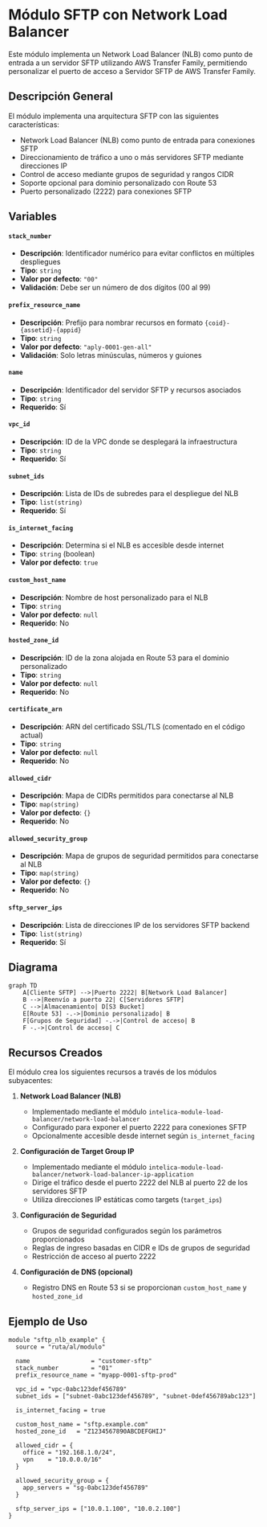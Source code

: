 # Módulo SFTP con Network Load Balancer

Este módulo implementa un Network Load Balancer (NLB) como punto de entrada a un servidor SFTP utilizando AWS Transfer
Family, permitiendo personalizar el puerto de acceso a Servidor SFTP de AWS Transfer Family.

## Descripción General

El módulo implementa una arquitectura SFTP con las siguientes características:

- Network Load Balancer (NLB) como punto de entrada para conexiones SFTP
- Direccionamiento de tráfico a uno o más servidores SFTP mediante direcciones IP
- Control de acceso mediante grupos de seguridad y rangos CIDR
- Soporte opcional para dominio personalizado con Route 53
- Puerto personalizado (2222) para conexiones SFTP

## Variables

#### `stack_number`

- **Descripción**: Identificador numérico para evitar conflictos en múltiples despliegues
- **Tipo**: `string`
- **Valor por defecto**: `"00"`
- **Validación**: Debe ser un número de dos dígitos (00 al 99)

#### `prefix_resource_name`

- **Descripción**: Prefijo para nombrar recursos en formato `{coid}-{assetid}-{appid}`
- **Tipo**: `string`
- **Valor por defecto**: `"aply-0001-gen-all"`
- **Validación**: Solo letras minúsculas, números y guiones

#### `name`

- **Descripción**: Identificador del servidor SFTP y recursos asociados
- **Tipo**: `string`
- **Requerido**: Sí

#### `vpc_id`

- **Descripción**: ID de la VPC donde se desplegará la infraestructura
- **Tipo**: `string`
- **Requerido**: Sí

#### `subnet_ids`

- **Descripción**: Lista de IDs de subredes para el despliegue del NLB
- **Tipo**: `list(string)`
- **Requerido**: Sí

#### `is_internet_facing`

- **Descripción**: Determina si el NLB es accesible desde internet
- **Tipo**: `string` (boolean)
- **Valor por defecto**: `true`

#### `custom_host_name`

- **Descripción**: Nombre de host personalizado para el NLB
- **Tipo**: `string`
- **Valor por defecto**: `null`
- **Requerido**: No

#### `hosted_zone_id`

- **Descripción**: ID de la zona alojada en Route 53 para el dominio personalizado
- **Tipo**: `string`
- **Valor por defecto**: `null`
- **Requerido**: No

#### `certificate_arn`

- **Descripción**: ARN del certificado SSL/TLS (comentado en el código actual)
- **Tipo**: `string`
- **Valor por defecto**: `null`
- **Requerido**: No

#### `allowed_cidr`

- **Descripción**: Mapa de CIDRs permitidos para conectarse al NLB
- **Tipo**: `map(string)`
- **Valor por defecto**: `{}`
- **Requerido**: No

#### `allowed_security_group`

- **Descripción**: Mapa de grupos de seguridad permitidos para conectarse al NLB
- **Tipo**: `map(string)`
- **Valor por defecto**: `{}`
- **Requerido**: No

#### `sftp_server_ips`

- **Descripción**: Lista de direcciones IP de los servidores SFTP backend
- **Tipo**: `list(string)`
- **Requerido**: Sí

## Diagrama

```mermaid
graph TD
    A[Cliente SFTP] -->|Puerto 2222| B[Network Load Balancer]
    B -->|Reenvío a puerto 22| C[Servidores SFTP]
    C -->|Almacenamiento| D[S3 Bucket]
    E[Route 53] -.->|Dominio personalizado| B
    F[Grupos de Seguridad] -.->|Control de acceso| B
    F -.->|Control de acceso| C
```

## Recursos Creados

El módulo crea los siguientes recursos a través de los módulos subyacentes:

1. **Network Load Balancer (NLB)**
    - Implementado mediante el módulo `intelica-module-load-balancer/network-load-balancer`
    - Configurado para exponer el puerto 2222 para conexiones SFTP
    - Opcionalmente accesible desde internet según `is_internet_facing`

2. **Configuración de Target Group IP**
    - Implementado mediante el módulo `intelica-module-load-balancer/network-load-balancer-ip-application`
    - Dirige el tráfico desde el puerto 2222 del NLB al puerto 22 de los servidores SFTP
    - Utiliza direcciones IP estáticas como targets (`target_ips`)

3. **Configuración de Seguridad**
    - Grupos de seguridad configurados según los parámetros proporcionados
    - Reglas de ingreso basadas en CIDR e IDs de grupos de seguridad
    - Restricción de acceso al puerto 2222

4. **Configuración de DNS (opcional)**
    - Registro DNS en Route 53 si se proporcionan `custom_host_name` y `hosted_zone_id`

## Ejemplo de Uso

```hcl
module "sftp_nlb_example" {
  source = "ruta/al/modulo"

  name                 = "customer-sftp"
  stack_number         = "01"
  prefix_resource_name = "myapp-0001-sftp-prod"

  vpc_id = "vpc-0abc123def456789"
  subnet_ids = ["subnet-0abc123def456789", "subnet-0def456789abc123"]

  is_internet_facing = true

  custom_host_name = "sftp.example.com"
  hosted_zone_id   = "Z1234567890ABCDEFGHIJ"

  allowed_cidr = {
    office = "192.168.1.0/24",
    vpn    = "10.0.0.0/16"
  }

  allowed_security_group = {
    app_servers = "sg-0abc123def456789"
  }

  sftp_server_ips = ["10.0.1.100", "10.0.2.100"]
}
```